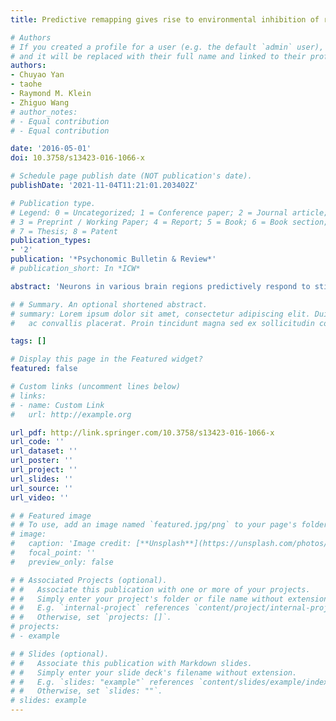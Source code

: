 ```yaml
---
title: Predictive remapping gives rise to environmental inhibition of return

# Authors
# If you created a profile for a user (e.g. the default `admin` user), write the username (folder name) here 
# and it will be replaced with their full name and linked to their profile.
authors:
- Chuyao Yan
- taohe
- Raymond M. Klein
- Zhiguo Wang
# author_notes:
# - Equal contribution
# - Equal contribution

date: '2016-05-01'
doi: 10.3758/s13423-016-1066-x

# Schedule page publish date (NOT publication's date).
publishDate: '2021-11-04T11:21:01.203402Z'

# Publication type.
# Legend: 0 = Uncategorized; 1 = Conference paper; 2 = Journal article;
# 3 = Preprint / Working Paper; 4 = Report; 5 = Book; 6 = Book section;
# 7 = Thesis; 8 = Patent
publication_types:
- '2'
publication: '*Psychonomic Bulletin & Review*'
# publication_short: In *ICW*

abstract: 'Neurons in various brain regions predictively respond to stimuli that will be brought to their receptive fields by an impending eye movement. This neural mechanism, known as predictive remapping, has been suggested to underlie spatial constancy. Inhibition of return (IOR) is a bias against recently attended locations. The present study examined whether predictive remapping is a mechanism underlying IOR effects observed in environmental coordinates. The participant made saccades to a peripheral location after an IOR effect had been elicited by an onset cue and discriminated a target presented around the time of saccade onset. Immediately before the required saccade, IOR emerged at the retinal locus that would be brought to the cued location. A second task in which the participant maintained fixation during the entire trial ruled out the possibility that this IOR effect was simply the spillover of IOR from the cued location. These findings, for the first time, provide direct behavioral evidence that predictive remapping is a mechanism underlying environmental IOR.'

# # Summary. An optional shortened abstract.
# summary: Lorem ipsum dolor sit amet, consectetur adipiscing elit. Duis posuere tellus
#   ac convallis placerat. Proin tincidunt magna sed ex sollicitudin condimentum.

tags: []

# Display this page in the Featured widget?
featured: false

# Custom links (uncomment lines below)
# links:
# - name: Custom Link
#   url: http://example.org

url_pdf: http://link.springer.com/10.3758/s13423-016-1066-x
url_code: ''
url_dataset: ''
url_poster: ''
url_project: ''
url_slides: ''
url_source: ''
url_video: ''

# # Featured image
# # To use, add an image named `featured.jpg/png` to your page's folder. 
# image:
#   caption: 'Image credit: [**Unsplash**](https://unsplash.com/photos/pLCdAaMFLTE)'
#   focal_point: ''
#   preview_only: false

# # Associated Projects (optional).
# #   Associate this publication with one or more of your projects.
# #   Simply enter your project's folder or file name without extension.
# #   E.g. `internal-project` references `content/project/internal-project/index.md`.
# #   Otherwise, set `projects: []`.
# projects:
# - example

# # Slides (optional).
# #   Associate this publication with Markdown slides.
# #   Simply enter your slide deck's filename without extension.
# #   E.g. `slides: "example"` references `content/slides/example/index.md`.
# #   Otherwise, set `slides: ""`.
# slides: example
---
```


<!-- {{% callout note %}}
Click the *Cite* button above to demo the feature to enable visitors to import publication metadata into their reference management software.
{{% /callout %}}

{{% callout note %}}
Create your slides in Markdown - click the *Slides* button to check out the example.
{{% /callout %}}

Supplementary notes can be added here, including [code, math, and images](https://wowchemy.com/docs/writing-markdown-latex/). -->
